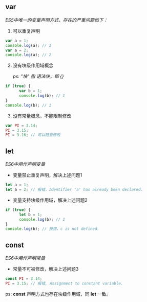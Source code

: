 ## var
*ES5中唯一的变量声明方式，存在的严重问题如下：*
1. 可以重复声明
``` js
var a = 1;
console.log(a); // 1
var a = 2;
console.log(a); // 2
```
2. 没有块级作用域概念

    *ps: "块" 指 语法块，即 {}*
``` js
if (true) {
      var b = 1;
      console.log(b); // 1
}
console.log(b); // 1
```
3. 没有常量概念，不能限制修改
``` js
var PI = 3.14;
PI = 3.15;
PI = 3.16; // 可以随意修改
```

## let
*ES6中用作声明变量*
- 变量禁止重复声明，解决上述问题1
``` js
let a = 1;
let a = 2; // 报错，Identifier 'a' has already been declared.
```
- 变量支持块级作用域，解决上述问题2
``` js
if (true) {
      let b = 1;
      console.log(b); // 1
}
console.log(b); // 报错，c is not defined.
```
## const
*ES6中用作声明常量*
- 常量不可被修改，解决上述问题3
``` js
const PI = 3.14;
PI = 3.15; // 报错, Assignment to constant variable.
```
ps: **const** 声明方式也存在块级作用域，同 **let** 一致。